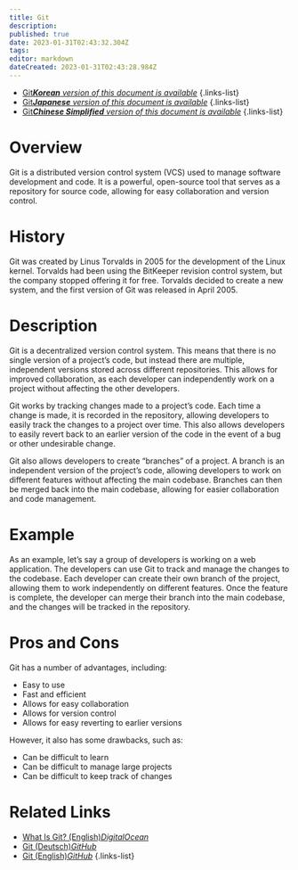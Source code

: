 ```yaml
---
title: Git
description: 
published: true
date: 2023-01-31T02:43:32.304Z
tags: 
editor: markdown
dateCreated: 2023-01-31T02:43:28.984Z
---
```


- [Git***Korean** version of this document is available*](/ko/Knowledge-base/Dictionary/git)
{.links-list}
- [Git***Japanese** version of this document is available*](/ja/Knowledge-base/Dictionary/git)
{.links-list}
- [Git***Chinese Simplified** version of this document is available*](/zh/Knowledge-base/Dictionary/git)
{.links-list}

  
# Overview
Git is a distributed version control system (VCS) used to manage software development and code. It is a powerful, open-source tool that serves as a repository for source code, allowing for easy collaboration and version control. 

# History
Git was created by Linus Torvalds in 2005 for the development of the Linux kernel. Torvalds had been using the BitKeeper revision control system, but the company stopped offering it for free. Torvalds decided to create a new system, and the first version of Git was released in April 2005. 

# Description 
Git is a decentralized version control system. This means that there is no single version of a project’s code, but instead there are multiple, independent versions stored across different repositories. This allows for improved collaboration, as each developer can independently work on a project without affecting the other developers. 

Git works by tracking changes made to a project’s code. Each time a change is made, it is recorded in the repository, allowing developers to easily track the changes to a project over time. This also allows developers to easily revert back to an earlier version of the code in the event of a bug or other undesirable change.

Git also allows developers to create “branches” of a project. A branch is an independent version of the project’s code, allowing developers to work on different features without affecting the main codebase. Branches can then be merged back into the main codebase, allowing for easier collaboration and code management.

# Example
As an example, let’s say a group of developers is working on a web application. The developers can use Git to track and manage the changes to the codebase. Each developer can create their own branch of the project, allowing them to work independently on different features. Once the feature is complete, the developer can merge their branch into the main codebase, and the changes will be tracked in the repository.

# Pros and Cons
Git has a number of advantages, including:

- Easy to use
- Fast and efficient
- Allows for easy collaboration
- Allows for version control
- Allows for easy reverting to earlier versions

However, it also has some drawbacks, such as:

- Can be difficult to learn
- Can be difficult to manage large projects
- Can be difficult to keep track of changes

# Related Links
- [What Is Git? (English)*DigitalOcean*](https://www.digitalocean.com/community/tutorials/what-is-git)
- [Git (Deutsch)*GitHub*](https://de.wikipedia.org/wiki/Git)
- [Git (English)*GitHub*](https://en.wikipedia.org/wiki/Git)
{.links-list}